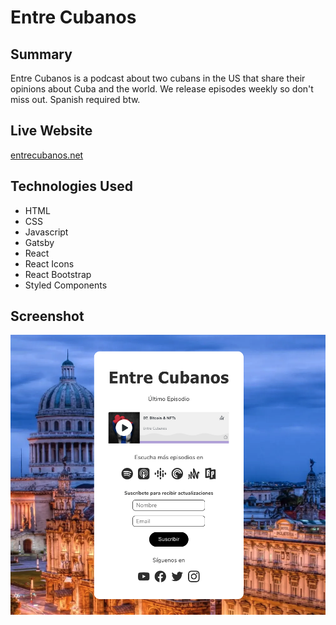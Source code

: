# Entre Cubanos
## Summary

Entre Cubanos is a podcast about two cubans in the US that share their opinions about Cuba and the world. We release episodes weekly so don't miss out. Spanish required btw.

## Live Website

[entrecubanos.net](https://entrecubanos.net/)

## Technologies Used

- HTML
- CSS
- Javascript
- Gatsby
- React
- React Icons
- React Bootstrap
- Styled Components

## Screenshot

![screenshot](src/images/ss1.png)
